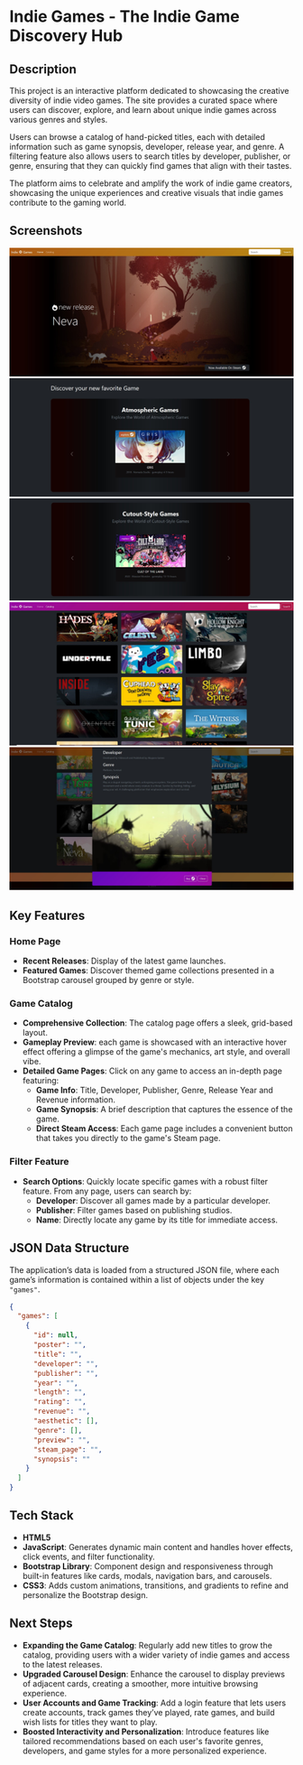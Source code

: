 # Indie Games - The Indie Game Discovery Hub

## Description

This project is an interactive platform dedicated to showcasing the creative diversity of indie video games. The site provides a curated space where users can discover, explore, and learn about unique indie games across various genres and styles.

Users can browse a catalog of hand-picked titles, each with detailed information such as game synopsis, developer, release year, and genre. A filtering feature also allows users to search titles by developer, publisher, or genre, ensuring that they can quickly find games that align with their tastes.

The platform aims to celebrate and amplify the work of indie game creators, showcasing the unique experiences and creative visuals that indie games contribute to the gaming world.

## Screenshots
![Home Page Screenshot](images/featured2.jpg)
![Discover Section Screenshot](images/discover-section.jpg)
![Discover Section Screenshot](images/discover2-section.jpg)
![Game Catalog Screenshot](images/catalog.jpg)
![Card Modal Screenshot](images/modal.jpg)

## Key Features

### Home Page

- **Recent Releases**: Display of the latest game launches.
- **Featured Games**: Discover themed game collections presented in a Bootstrap carousel grouped by genre or style.

### Game Catalog

- **Comprehensive Collection**: The catalog page offers a sleek, grid-based layout.
- **Gameplay Preview**: each game is showcased with an interactive hover effect offering a glimpse of the game's mechanics, art style, and overall vibe.
- **Detailed Game Pages**: Click on any game to access an in-depth page featuring:
  - **Game Info**: Title, Developer, Publisher, Genre, Release Year and Revenue information.
  - **Game Synopsis**: A brief description that captures the essence of the game.
  - **Direct Steam Access**: Each game page includes a convenient button that takes you directly to the game's Steam page.

### Filter Feature

- **Search Options**: Quickly locate specific games with a robust filter feature. From any page, users can search by:
  - **Developer**: Discover all games made by a particular developer.
  - **Publisher**: Filter games based on publishing studios.
  - **Name**: Directly locate any game by its title for immediate access.

## JSON Data Structure

The application’s data is loaded from a structured JSON file, where each game’s information is contained within a list of objects under the key `"games"`.

```json
{
  "games": [
    {
      "id": null,
      "poster": "",
      "title": "",
      "developer": "",
      "publisher": "",
      "year": "",
      "length": "",
      "rating": "",
      "revenue": "",
      "aesthetic": [],
      "genre": [],
      "preview": "",
      "steam_page": "",
      "synopsis": ""
    }
  ]
}
```

## Tech Stack

- **HTML5**
- **JavaScript**: Generates dynamic main content and handles hover effects, click events, and filter functionality.
- **Bootstrap Library**: Component design and responsiveness through built-in features like cards, modals, navigation bars, and carousels.
- **CSS3**: Adds custom animations, transitions, and gradients to refine and personalize the Bootstrap design.

## Next Steps

- **Expanding the Game Catalog**: Regularly add new titles to grow the catalog, providing users with a wider variety of indie games and access to the latest releases.
- **Upgraded Carousel Design**: Enhance the carousel to display previews of adjacent cards, creating a smoother, more intuitive browsing experience.
- **User Accounts and Game Tracking**: Add a login feature that lets users create accounts, track games they’ve played, rate games, and build wish lists for titles they want to play.
- **Boosted Interactivity and Personalization**: Introduce features like tailored recommendations based on each user's favorite genres, developers, and game styles for a more personalized experience.


